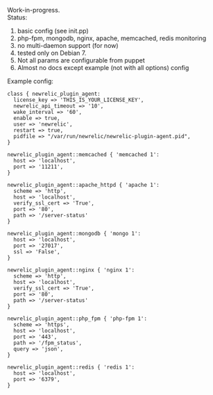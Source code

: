 Work-in-progress.  
Status:  
1) basic config (see init.pp)  
2) php-fpm, mongodb, nginx, apache, memcached, redis monitoring  
3) no multi-daemon support (for now)  
4) tested only on Debian 7.  
5) Not all params are configurable from puppet  
6) Almost no docs except example (not with all options) config

Example config:
```puppet
class { newrelic_plugin_agent:
  license_key => 'THIS_IS_YOUR_LICENSE_KEY',
  newrelic_api_timeout => '10',
  wake_interval => '60',
  enable => true,
  user => 'newrelic',
  restart => true,
  pidfile => "/var/run/newrelic/newrelic-plugin-agent.pid",
}

newrelic_plugin_agent::memcached { 'memcached 1':
  host => 'localhost',
  port => '11211',
}

newrelic_plugin_agent::apache_httpd { 'apache 1': 
  scheme => 'http',
  host => 'localhost',
  verify_ssl_cert => 'True',
  port => '80',
  path => '/server-status'
}

newrelic_plugin_agent::mongodb { 'mongo 1':
  host => 'localhost',
  port => '27017',
  ssl => 'False',
}

newrelic_plugin_agent::nginx { 'nginx 1':
  scheme => 'http',
  host => 'localhost',
  verify_ssl_cert => 'True',
  port => '80',
  path => '/server-status'
}

newrelic_plugin_agent::php_fpm { 'php-fpm 1':
  scheme => 'https',
  host => 'localhost',
  port => '443',
  path => '/fpm_status',
  query => 'json',
}

newrelic_plugin_agent::redis { 'redis 1': 
  host => 'localhost',
  port => '6379',
}
```

